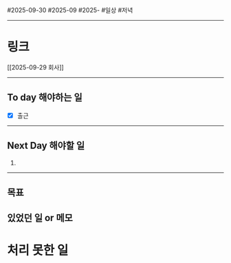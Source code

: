 #2025-09-30 #2025-09 #2025-
#일상 #저녁 

-------
# 링크
[[2025-09-29 회사]]

---
## To day 해야하는 일
- [x] 출근

---
## Next Day 해야할 일
1. 

---

## 목표


## 있었던 일  or 메모


# 처리 못한 일